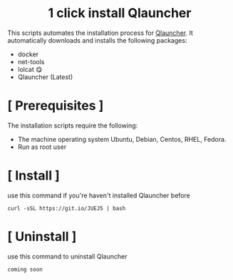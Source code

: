 <h1 align="center">1 click install Qlauncher</h1>

This scripts automates the installation process for [Qlauncher](https://github.com/poseidon-network/qlauncher-linux).
It automatically downloads and installs the following packages:

* docker
* net-tools
* lolcat 😋
* Qlauncher (Latest)

# [ Prerequisites ]
The installation scripts require the following:

* The machine operating system Ubuntu, Debian, Centos, RHEL, Fedora.
* Run as root user

# [ Install ]
use this command if you're haven't installed Qlauncher before
```
curl -sSL https://git.io/JUEJ5 | bash
```


# [ Uninstall ]

use this command to uninstall Qlauncher
```
coming soon
```
